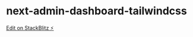 # next-admin-dashboard-tailwindcss

[Edit on StackBlitz ⚡️](https://stackblitz.com/edit/nextjs-t5fda3)